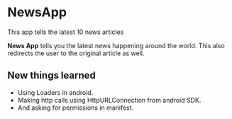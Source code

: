 # NewsApp
This app tells the latest 10 news articles


**News App** tells you the latest news happening around the world.
This also redirects the user to the original article as well.

## New things learned
  - Using Loaders in android.              
  - Making http calls using HttpURLConnection from android SDK.                  
  - And asking for permissions in manifest.


